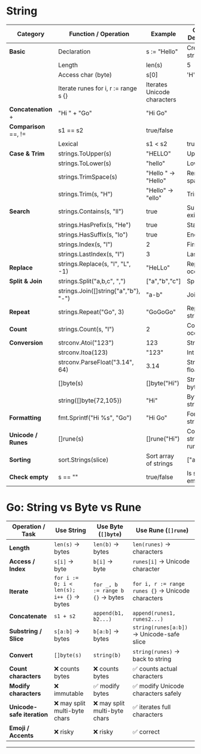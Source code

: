 
# String


|**Category**|	**Function / Operation**|	**Example**	|**Output / Description**|
|---------|---------------------|-----------|--------------------|
|**Basic**	|Declaration	|s := "Hello"	|Create a string|
||Length	|len(s)	|5|
||Access char (byte)	|s[0]|	'H' (byte)|
||Iterate runes	for i, r := range s {}	|Iterates Unicode characters|
|**Concatenation**	+	|"Hi " + "Go"	|"Hi Go"|
|**Comparison**	==, !=	|s1 == s2|	true/false|
||Lexical	|s1 < s2	|true/false|
|**Case & Trim**	|strings.ToUpper(s)|	"HELLO"	|Uppercase|
||strings.ToLower(s)	|"hello"	|Lowercase|
||strings.TrimSpace(s)	|"Hello " → "Hello"	|Remove spaces|
||strings.Trim(s, "H")	|"Hello" → "ello"	|Trim chars|
|**Search**	|strings.Contains(s, "ll")	|true|	Substring exists?|
||strings.HasPrefix(s, "He")	|true	|Starts with?|
||strings.HasSuffix(s, "lo")	|true	|Ends with?|
||strings.Index(s, "l")	|2	|First index|
||strings.LastIndex(s, "l")	|3|	Last index|
|**Replace**	|strings.Replace(s, "l", "L", -1)	|"HeLLo"	|Replace all occurrences|
|**Split & Join**	|strings.Split("a,b,c", ",")	|["a","b","c"]	|Split string|
||strings.Join([]string{"a","b"}, "-")	|"a-b"	|Join array|
|**Repeat**	|strings.Repeat("Go", 3)	|"GoGoGo"	|Repeat string|
|**Count**	|strings.Count(s, "l")	|2	|Count occurrences|
|**Conversion**	|strconv.Atoi("123")	|123	|String → int|
||strconv.Itoa(123)	|"123"	|Int → string|
||strconv.ParseFloat("3.14", 64)	|3.14	|String → float|
||[]byte(s)	|[]byte("Hi")	|String → byte slice|
||string([]byte{72,105})	|"Hi"	|Byte slice → string|
|**Formatting**	|fmt.Sprintf("Hi %s", "Go")	|"Hi Go"	|Format string|
|**Unicode / Runes**	|[]rune(s)	|[]rune("Hi")	|Convert string to runes|
|**Sorting**	|sort.Strings(slice)	|Sort array of strings	|["a","b","c"]|
|**Check empty**	|s == ""	|true/false	|Is string empty?|





# Go: String vs Byte vs Rune 

| **Operation / Task**       | **Use String**                         | **Use Byte (`[]byte`)**             | **Use Rune (`[]rune`)**                  |
|----------------------------|---------------------------------------|------------------------------------|----------------------------------------|
| **Length**                 | `len(s)` → bytes                       | `len(b)` → bytes                   | `len(runes)` → characters              |
| **Access / Index**         | `s[i]` → byte                          | `b[i]` → byte                      | `runes[i]` → Unicode character        |
| **Iterate**                | `for i := 0; i < len(s); i++ {}` → bytes | `for _, b := range b {}` → bytes  | `for i, r := range runes {}` → Unicode characters |
| **Concatenate**            | `s1 + s2`                              | `append(b1, b2...)`                | `append(runes1, runes2...)`           |
| **Substring / Slice**      | `s[a:b]` → bytes                        | `b[a:b]` → bytes                   | `string(runes[a:b])` → Unicode-safe slice |
| **Convert**                | `[]byte(s)`                             | `string(b)`                         | `string(runes)` → back to string       |
| **Count characters**       | ❌ counts bytes                         | ❌ counts bytes                      | ✅ counts actual characters             |
| **Modify characters**      | ❌ immutable                             | ✅ modify bytes                     | ✅ modify Unicode characters safely    |
| **Unicode-safe iteration** | ❌ may split multi-byte chars           | ❌ may split multi-byte chars        | ✅ iterates full characters            |
| **Emoji / Accents**        | ❌ risky                                | ❌ risky                             | ✅ correct                             |

---

